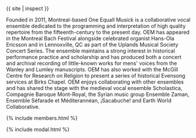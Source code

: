 {{ site | inspect }}

Founded in 2011, Montreal-based One Equall Musick is a collaborative vocal ensemble dedicated to the programming and interpretation of high quality repertoire from the fifteenth-century to the present day. OEM has appeared in the Montreal Bach Festival alongside celebrated organist Hans-Ola Ericsson and in Lennoxville, QC as part of the Uplands Musical Society Concert Series. The ensemble maintains a strong interest in historical performance practice and scholarship and has produced both a concert and archival recording of little-known works for mens' voices from the Wanley and Lumley manuscripts. OEM has also worked with the McGill Centre for Research on Religion to present a series of historical Evensong services at Birks Chapel. OEM enjoys collaborating with other ensembles and has shared the stage with the medieval vocal ensemble Scholastica, Compagnie Baroque Mont-Royal, the Syrian music group Ensemble Zaman, Ensemble Séfarade et Méditerannéan, ¡Sacabuche! and Earth World Collaborative. 

{% include members.html %}

{% include modal.html %}